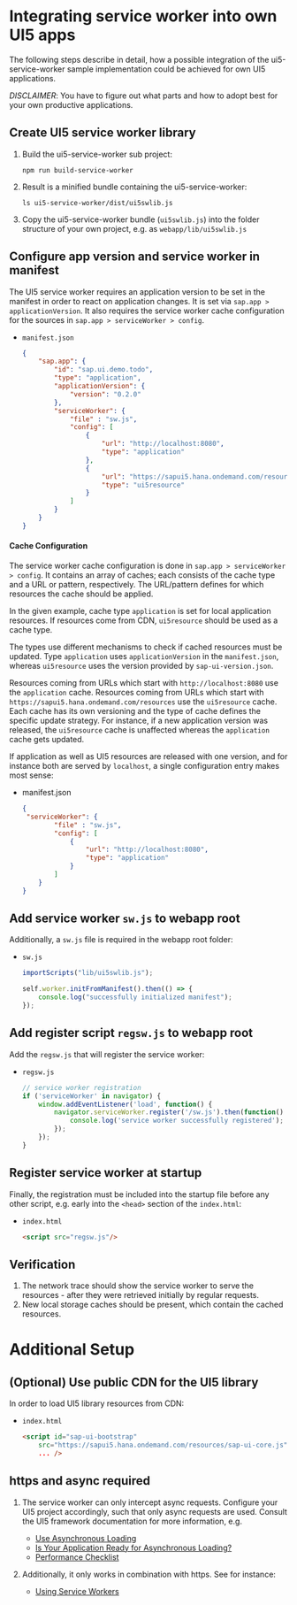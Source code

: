 # Integrating service worker into own UI5 apps

The following steps describe in detail, how a possible integration of the ui5-service-worker sample implementation could be achieved for own UI5 applications.

*DISCLAIMER*: You have to figure out what parts and how to adopt best for your own productive applications.


## Create UI5 service worker library
1. Build the ui5-service-worker sub project:
    ```shell
    npm run build-service-worker
    ```

1. Result is a minified bundle containing the ui5-service-worker:
    ```shell
    ls ui5-service-worker/dist/ui5swlib.js
    ```

1. Copy the ui5-service-worker bundle (`ui5swlib.js`) into the folder structure of your own project, e.g. as
`webapp/lib/ui5swlib.js`

## Configure app version and service worker in manifest

The UI5 service worker requires an application version to be set in the manifest in order to react on application changes. It is set via `sap.app > applicationVersion`.
It also requires the service worker cache configuration for the sources in `sap.app > serviceWorker > config`.

- `manifest.json`
    ```json
    {
        "sap.app": {
            "id": "sap.ui.demo.todo",
            "type": "application",
            "applicationVersion": {
                "version": "0.2.0"
            },
            "serviceWorker": {
                "file" : "sw.js",
                "config": [
                    {
                        "url": "http://localhost:8080",
                        "type": "application"
                    },
                    {
                        "url": "https://sapui5.hana.ondemand.com/resources",
                        "type": "ui5resource"
                    }
                ]
            }
        }
    }
    ```

#### Cache Configuration

The service worker cache configuration is done in `sap.app > serviceWorker > config`.
It contains an array of caches; each consists of the cache type and a URL or pattern, respectively. The URL/pattern defines for which resources the cache should be applied.

In the given example, cache type `application` is set for local application resources. If resources come from CDN, `ui5resource` should be used as a cache type.

The types use different mechanisms to check if cached resources must be updated.
Type `application` uses `applicationVersion` in the `manifest.json`, whereas `ui5resource` uses the version provided by `sap-ui-version.json`.

Resources coming from URLs which start with `http://localhost:8080` use the `application` cache.
Resources coming from URLs which start with `https://sapui5.hana.ondemand.com/resources` use the `ui5resource` cache.
Each cache has its own versioning and the type of cache defines the specific update strategy.
For instance, if a new application version was released, the `ui5resource` cache is unaffected whereas the `application` cache gets updated.


If application as well as UI5 resources are released with one version, and for instance both are served by `localhost`, a single configuration entry makes most sense:
- manifest.json
    ```json
    {
     "serviceWorker": {
            "file" : "sw.js",
            "config": [
                {
                    "url": "http://localhost:8080",
                    "type": "application"
                }
            ]
        }
    }
    ```

## Add service worker `sw.js` to webapp root
Additionally, a `sw.js` file is required in the webapp root folder:
- `sw.js`
    ```js
    importScripts("lib/ui5swlib.js");

    self.worker.initFromManifest().then(() => {
        console.log("successfully initialized manifest");
    });
    ```

## Add register script `regsw.js` to webapp root
Add the `regsw.js` that will register the service worker:
- `regsw.js`
    ```js
    // service worker registration
    if ('serviceWorker' in navigator) {
        window.addEventListener('load', function() {
            navigator.serviceWorker.register('/sw.js').then(function() {
                console.log('service worker successfully registered');
            });
        });
    }
    ```

## Register service worker at startup
Finally, the registration must be included into the startup file before any other script, e.g. early into the `<head>` section of the `index.html`:
- `index.html`
    ```html
    <script src="regsw.js"/>
    ```

## Verification
1. The network trace should show the service worker to serve the resources - after they were retrieved initially by regular requests.
1. New local storage caches should be present, which contain the cached resources.


# Additional Setup

## (Optional) Use  public CDN for the UI5 library
In order to load UI5 library resources from CDN:
- `index.html`
    ```html
    <script id="sap-ui-bootstrap"
        src="https://sapui5.hana.ondemand.com/resources/sap-ui-core.js"
        ... />
    ```

## https and async required

1. The service worker can only intercept async requests.
    Configure your UI5 project accordingly, such that only async requests are used. Consult the UI5 framework documentation for more information, e.g.
    * [Use Asynchronous Loading](https://openui5.hana.ondemand.com/#/topic/676b636446c94eada183b1218a824717)
    * [Is Your Application Ready for Asynchronous Loading?](https://openui5.hana.ondemand.com/topic/493a15aa978d4fe9a67ea9407166eb01)
    * [Performance Checklist](https://sapui5.hana.ondemand.com/#/topic/9c6400eb7dc145b78e94a81e6e390780)

1. Additionally, it only works in combination with https. See for instance:
    *  [Using Service Workers](https://developer.mozilla.org/docs/Web/API/Service_Worker_API/Using_Service_Workers)
